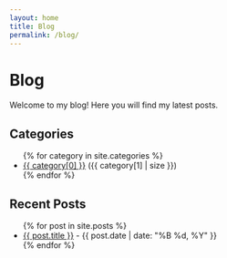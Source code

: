 ```yaml
---
layout: home
title: Blog
permalink: /blog/
---
```


# Blog

Welcome to my blog! Here you will find my latest posts.

## Categories
<ul>
{% for category in site.categories %}
    <li><a href="/categories/{{ category[0] | slugify }}/">{{ category[0] }}</a> ({{ category[1] | size }})</li>
{% endfor %}
</ul>

## Recent Posts
<ul id="post-list">
{% for post in site.posts %}
    <li>
        <a href="{{ post.url }}" class="post-title">{{ post.title }}</a> - {{ post.date | date: "%B %d, %Y" }}
        <p class="post-content" style="display:none;">{{ post.content | strip_html }}</p>
    </li>
{% endfor %}
</ul>

<script src="/assets/js/search.js"></script>